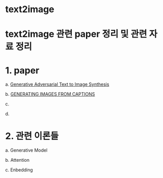 # text2image

# text2image 관련 paper 정리 및 관련 자료 정리

# 1. paper
  a. [Generative Adversarial Text to Image Synthesis](https://arxiv.org/abs/1605.05396)
  
  b. [GENERATING IMAGES FROM CAPTIONS](http://www.thespermwhale.com/jaseweston/ram/papers/paper_13.pdf)
  
  c.
  
  d.
  
  
# 2. 관련 이론들

  a. Generative Model
  
  b. Attention
  
  c. Enbedding
  
  
